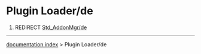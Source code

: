 # Plugin Loader/de
1.  REDIRECT [Std\_AddonMgr/de](Std_AddonMgr/de.md)

---
[documentation index](../README.md) > Plugin Loader/de
